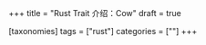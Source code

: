 +++
title = "Rust Trait 介绍：Cow<T>"
draft = true

[taxonomies]
tags = ["rust"]
categories = [""]
+++
